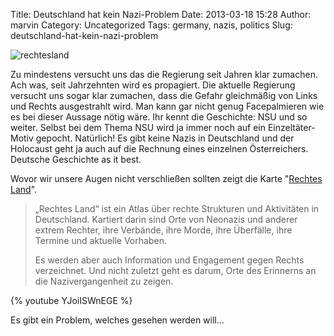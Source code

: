 Title: Deutschland hat kein Nazi-Problem
Date: 2013-03-18 15:28
Author: marvin
Category: Uncategorized
Tags: germany, nazis, politics
Slug: deutschland-hat-kein-nazi-problem

![rechtesland]({static}/images/rechtesland.jpg)

Zu mindestens versucht uns das die Regierung seit Jahren klar zumachen.
Ach was, seit Jahrzehnten wird es propagiert. Die aktuelle Regierung
versucht uns sogar klar zumachen, dass die Gefahr gleichmäßig von Links
und Rechts ausgestrahlt wird. Man kann gar nicht genug Facepalmieren wie
es bei dieser Aussage nötig wäre. Ihr kennt die Geschichte: NSU und so
weiter. Selbst bei dem Thema NSU wird ja immer noch auf ein
Einzeltäter-Motiv gepocht. Natürlich! Es gibt keine Nazis in Deutschland
und der Holocaust geht ja auch auf die Rechnung eines einzelnen
Österreichers. Deutsche Geschichte as it best.

Wovor wir unsere Augen nicht verschließen sollten zeigt die Karte
"[Rechtes Land](http://www.rechtesland.de/)".

> „Rechtes Land“ ist ein Atlas über rechte Strukturen und Aktivitäten in
> Deutschland. Kartiert darin sind Orte von Neonazis und anderer extrem
> Rechter, ihre Verbände, ihre Morde, ihre Überfälle, ihre Termine und
> aktuelle Vorhaben.
>
> Es werden aber auch Information und Engagement gegen Rechts
> verzeichnet. Und nicht zuletzt geht es darum, Orte des Erinnerns an
> die Nazivergangenheit zu zeigen.

{% youtube YJoiISWnEGE %}

Es gibt ein Problem, welches gesehen werden will...

